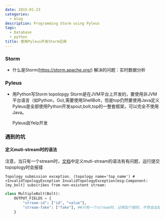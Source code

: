 ```yaml
---
date: 2015-01-23
categories:
  - blog
description: Programming Storm using Pyleus
tags:
  - Database
  - python
title: 使用Pyleus开发Storm应用
---
```




### Storm

- 什么是Storm(https://storm.apache.org/)
  解决的问题：实时数据分析

### Pyleus

- 用Python写Storm topolopgy
  Storm是在JVM平台上开发的，要使用非JVM平台语言（如Python，Go),需要使用ShellBolt，但是top仍然要使用Java定义
  Pyleus是全部使用Python开发spout,bolt,top的一整套框架，可以完全不使用Java。

  Pyleus由Yelp开发


### 遇到的坑

#### 定义muti-stream时的语法

注意，当只有一个stream时，[文档](http://yelp.github.io/pyleus/grouping.html#groupings)中定义muti-stream的语法有有问题，运行提交topoplogy时会报错

    Topology submission exception. (topology name='top_name') #<InvalidTopologyException InvalidTopologyException(msg:Component: [my_bolt] subscribes from non-existent stream:

~~~python
class MultipleBolt(Bolt):
    OUTPUT_FIELDS = {
        "stream-id": ["id", "value"],
        "stream-fake": ["fake"], ##只有一个stream时，记得加个假的，不然会出错
    }
~~~